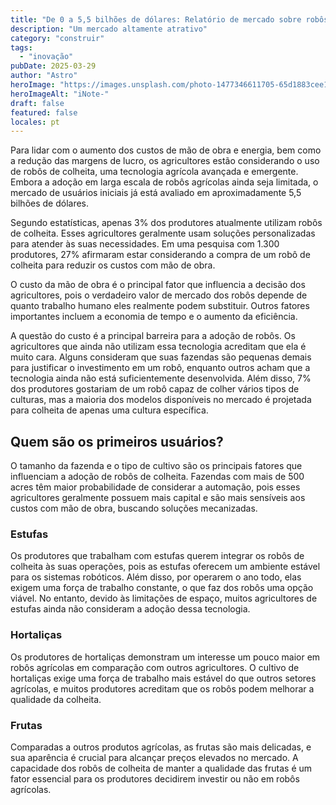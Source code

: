 ```yaml
---
title: "De 0 a 5,5 bilhões de dólares: Relatório de mercado sobre robôs de colheita"
description: "Um mercado altamente atrativo"
category: "construir"
tags:
  - "inovação"
pubDate: 2025-03-29
author: "Astro"
heroImage: "https://images.unsplash.com/photo-1477346611705-65d1883cee1e"
heroImageAlt: "iNote-"
draft: false
featured: false
locales: pt
---
```


Para lidar com o aumento dos custos de mão de obra e energia, bem como a redução das margens de lucro, os agricultores estão considerando o uso de robôs de colheita, uma tecnologia agrícola avançada e emergente. Embora a adoção em larga escala de robôs agrícolas ainda seja limitada, o mercado de usuários iniciais já está avaliado em aproximadamente 5,5 bilhões de dólares.

Segundo estatísticas, apenas 3% dos produtores atualmente utilizam robôs de colheita. Esses agricultores geralmente usam soluções personalizadas para atender às suas necessidades. Em uma pesquisa com 1.300 produtores, 27% afirmaram estar considerando a compra de um robô de colheita para reduzir os custos com mão de obra.

O custo da mão de obra é o principal fator que influencia a decisão dos agricultores, pois o verdadeiro valor de mercado dos robôs depende de quanto trabalho humano eles realmente podem substituir. Outros fatores importantes incluem a economia de tempo e o aumento da eficiência.

A questão do custo é a principal barreira para a adoção de robôs. Os agricultores que ainda não utilizam essa tecnologia acreditam que ela é muito cara. Alguns consideram que suas fazendas são pequenas demais para justificar o investimento em um robô, enquanto outros acham que a tecnologia ainda não está suficientemente desenvolvida. Além disso, 7% dos produtores gostariam de um robô capaz de colher vários tipos de culturas, mas a maioria dos modelos disponíveis no mercado é projetada para colheita de apenas uma cultura específica.

## **Quem são os primeiros usuários?**

O tamanho da fazenda e o tipo de cultivo são os principais fatores que influenciam a adoção de robôs de colheita. Fazendas com mais de 500 acres têm maior probabilidade de considerar a automação, pois esses agricultores geralmente possuem mais capital e são mais sensíveis aos custos com mão de obra, buscando soluções mecanizadas.

### **Estufas**

Os produtores que trabalham com estufas querem integrar os robôs de colheita às suas operações, pois as estufas oferecem um ambiente estável para os sistemas robóticos. Além disso, por operarem o ano todo, elas exigem uma força de trabalho constante, o que faz dos robôs uma opção viável. No entanto, devido às limitações de espaço, muitos agricultores de estufas ainda não consideram a adoção dessa tecnologia.

### **Hortaliças**

Os produtores de hortaliças demonstram um interesse um pouco maior em robôs agrícolas em comparação com outros agricultores. O cultivo de hortaliças exige uma força de trabalho mais estável do que outros setores agrícolas, e muitos produtores acreditam que os robôs podem melhorar a qualidade da colheita.

### **Frutas**

Comparadas a outros produtos agrícolas, as frutas são mais delicadas, e sua aparência é crucial para alcançar preços elevados no mercado. A capacidade dos robôs de colheita de manter a qualidade das frutas é um fator essencial para os produtores decidirem investir ou não em robôs agrícolas.
